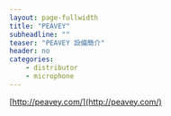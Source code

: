 ```yaml
---
layout: page-fullwidth
title: "PEAVEY"
subheadline: ""
teaser: "PEAVEY 設備簡介"
header: no
categories:
    - distributor
    - microphone
---
```


[http://peavey.com/](http://peavey.com/)

